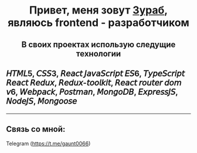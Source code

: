 <h1 align="center">Привет, меня зовут <a href="https://github.com/Zurab06" target="_blank">Зураб</a>,  являюсь frontend - разработчиком
 </h1>
 <h2  align="center">В своих проектах использую следущие технологии<h2/>

<p>
𝘏𝘛𝘔𝘓5, 𝘊𝘚𝘚3,
𝘙𝘦𝘢𝘤𝘵
𝘑𝘢𝘷𝘢𝘚𝘤𝘳𝘪𝘱𝘵 𝘌𝘚6, 𝘛𝘺𝘱𝘦𝘚𝘤𝘳𝘪𝘱𝘵
𝘙𝘦𝘢𝘤𝘵 𝘙𝘦𝘥𝘶𝘹, 𝘙𝘦𝘥𝘶𝘹-𝘵𝘰𝘰𝘭𝘬𝘪𝘵,
𝘙𝘦𝘢𝘤𝘵 𝘳𝘰𝘶𝘵𝘦𝘳 𝘥𝘰𝘮 𝘷6, 𝘞𝘦𝘣𝘱𝘢𝘤𝘬,
𝘗𝘰𝘴𝘵𝘮𝘢𝘯, 𝘔𝘰𝘯𝘨𝘰𝘋𝘉,
𝘌𝘹𝘱𝘳𝘦𝘴𝘴𝘑𝘚, 𝘕𝘰𝘥𝘦𝘑𝘚, 𝘔𝘰𝘯𝘨𝘰𝘰𝘴𝘦
 

</p>

____


## Связь со мной: 
Telegram (https://t.me/gaunt0066)
 

